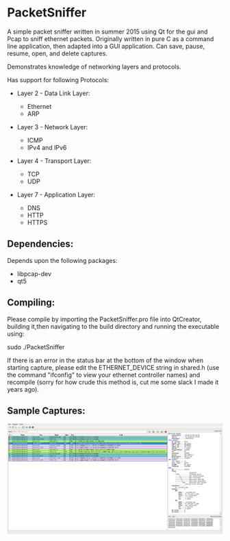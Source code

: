 # PacketSniffer
A simple packet sniffer written in summer 2015 using Qt for the gui and Pcap to sniff ethernet packets.
Originally written in pure C as a command line application, then adapted into a GUI application.
Can save, pause, resume, open, and delete captures.

Demonstrates knowledge of networking layers and protocols.

Has support for following Protocols:
+ Layer 2 - Data Link Layer:
	+ Ethernet
	+ ARP

+ Layer 3 - Network Layer:
	+ ICMP
	+ IPv4 and IPv6

+ Layer 4 - Transport Layer:
	+ TCP
	+ UDP

+ Layer 7 - Application Layer:
	+ DNS
	+ HTTP
	+ HTTPS

## Dependencies:
Depends upon the following packages:
+ libpcap-dev
+ qt5

## Compiling:
Please compile by importing the PacketSniffer.pro file into QtCreator, building it,then navigating to the build directory and running the executable using:

sudo ./PacketSniffer

If there is an error in the status bar at the bottom of the window when starting capture, please edit the ETHERNET_DEVICE string in shared.h (use the command "ifconfig" to view your ethernet controller names) and recompile (sorry for how crude this method is, cut me some slack I made it years ago).

## Sample Captures:
![Sample Capture Image](./SampleCapture.png)
